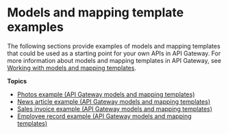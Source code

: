 # Models and mapping template examples<a name="rest-api-develop-models-mapping-examples"></a>

The following sections provide examples of models and mapping templates that could be used as a starting point for your own APIs in API Gateway\. For more information about models and mapping templates in API Gateway, see [Working with models and mapping templates](models-mappings.md)\.

**Topics**
+ [Photos example \(API Gateway models and mapping templates\)](example-photos.md)
+ [News article example \(API Gateway models and mapping templates\)](example-news-article.md)
+ [Sales invoice example \(API Gateway models and mapping templates\)](example-invoice.md)
+ [Employee record example \(API Gateway models and mapping templates\)](example-employee.md)